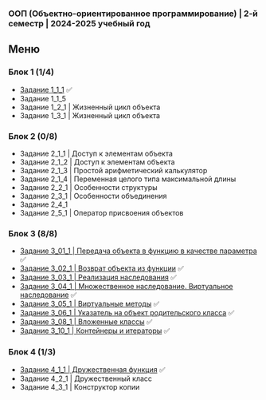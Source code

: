### ООП (Объектно-ориентированное программирование) | 2-й семестр | 2024-2025 учебный год

## Меню

### Блок 1 (1/4)
- [Задание 1_1_1](https://github.com/RealJungleBird/Tasks/blob/main/ООП%20(Объектно-ориентированное%20программирование)/1_1_1.md) :white_check_mark:
- Задание 1_1_5
- Задание 1_2_1 | Жизненный цикл объекта
- Задание 1_3_1 | Жизненный цикл объекта

### Блок 2 (0/8)
- Задание 2_1_1 | Доступ к элементам объекта
- Задание 2_1_2 | Доступ к элементам объекта
- Задание 2_1_3 | Простой арифметический калькулятор
- Задание 2_1_4 | Переменная целого типа максимальной длины
- Задание 2_2_1 | Особенности структуры
- Задание 2_3_1 | Особенности объединения
- Задание 2_4_1
- Задание 2_5_1 | Оператор присвоения объектов

### Блок 3 (8/8)
- [Задание 3_01_1 | Передача объекта в функцию в качестве параметра](https://github.com/RealJungleBird/Tasks/blob/main/ООП%20(Объектно-ориентированное%20программирование)/3_01_1.md) :white_check_mark:
- [Задание 3_02_1 | Возврат объекта из функции](https://github.com/RealJungleBird/Tasks/blob/main/ООП%20(Объектно-ориентированное%20программирование)/3_02_1.md) :white_check_mark:
- [Задание 3_03_1 | Реализация наследования](https://github.com/RealJungleBird/Tasks/blob/main/ООП%20(Объектно-ориентированное%20программирование)/3_03_1.md) :white_check_mark:
- [Задание 3_04_1 | Множественное наследование. Виртуальное наследование](https://github.com/RealJungleBird/Tasks/blob/main/ООП%20(Объектно-ориентированное%20программирование)/3_04_1.md) :white_check_mark:
- [Задание 3_05_1 | Виртуальные методы](https://github.com/RealJungleBird/Tasks/blob/main/ООП%20(Объектно-ориентированное%20программирование)/3_05_1.md) :white_check_mark:
- [Задание 3_06_1 | Указатель на объект родительского класса](https://github.com/RealJungleBird/Tasks/blob/main/ООП%20(Объектно-ориентированное%20программирование)/3_06_1.md) :white_check_mark:
- [Задание 3_08_1 | Вложенные классы](https://github.com/RealJungleBird/Tasks/blob/main/ООП%20(Объектно-ориентированное%20программирование)/3_08_1.md) :white_check_mark:
- [Задание 3_10_1 | Контейнеры и итераторы](https://github.com/RealJungleBird/Tasks/blob/main/ООП%20(Объектно-ориентированное%20программирование)/3_10_1.md) :white_check_mark:

### Блок 4 (1/3)
- [Задание 4_1_1 | Дружественная функция](https://github.com/RealJungleBird/Tasks/blob/main/ООП%20(Объектно-ориентированное%20программирование)/4_1_1.md) :white_check_mark:
- Задание 4_2_1 | Дружественный класс
- Задание 4_3_1 | Конструктор копии
